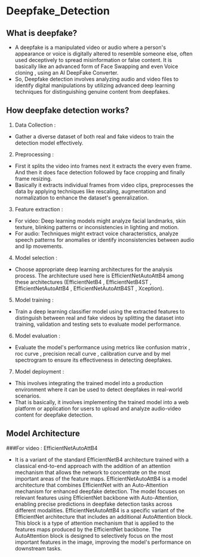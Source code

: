 # Deepfake_Detection 
## What is deepfake?
- A deepfake is a manipulated video or audio where a person's appearance or voice is digitally altered to resemble someone else, often used deceptively to spread misinformation or false content. It is basically like an advanced form of Face Swapping and even Voice cloning , using an AI DeepFake Converter.
- So, Deepfake detection involves analyzing audio and video files to identify digital manipulations by utilizing advanced deep learning techniques for distinguishing genuine content from deepfakes.
## How deepfake detection works?
1) Data Collection :
  - Gather a diverse dataset of both real and fake videos to train the detection model effectively.
2) Preprocessing :
  - First it splits the video into frames next it extracts the every even frame. And then it does face detection followed by face cropping and finally frame resizing.
  - Basically it extracts individual frames from video clips, preprocesses the data by applying techniques like rescaling, augmentation and normalization to enhance the dataset's geenralization.
3) Feature extraction :
  - For video: Deep learning models might analyze facial landmarks, skin texture, blinking patterns or inconsistencies in lighting and motion.
  - For audio: Techniques might extract voice characteristics, analyze speech patterns for anomalies or identify inconsistencies between audio and lip movements.
4) Model selection :
  - Choose appropriate deep learning architectures for the analysis process. The architecture used here is EfficientNetAutoAttB4 among these architectures (EfficientNetB4 , EfficientNetB4ST , EfficientNetAutoAttB4 , EfficientNetAutoAttB4ST , Xception).
5) Model training :
  - Train a deep learning classifier model using the extracted features to distinguish between real and fake videos by splitting the dataset into training, validation and testing sets to evaluate model performance.
6) Model evaluation :
  - Evaluate the model's performance using metrics like confusion matrix , roc curve , precision recall curve , calibration curve and by mel spectrogram to ensure its effectiveness in detecting deepfakes.
7) Model deployment :
  - This involves integrating the trained model into a production environment where it can be used to detect deepfakes in real-world scenarios.
  - That is basically, it involves implementing the trained model into a web platform or application for users to upload and analyze audio-video content for deepfake detection.
## Model Architecture 
###For video : EfficientNetAutoAttB4
  - It is a variant of the standard EfficientNetB4 architecture trained with a classical end-to-end approach with the addition of an attention mechanism that allows the network to concentrate on the most important areas of the feature maps.
  EfficientNetAutoAttB4 is a model architecture that combines EfficientNet with an Auto-Attention mechanism for enhanced deepfake detection.
  The model focuses on relevant features using EfficientNet backbone with Auto-Attention, enabling precise predictions in deepfake detection tasks across different modalities.
  EfficientNetAutoAttB4 is a specific variant of the EfficientNet architecture that includes an additional AutoAttention block. This block is a type of attention mechanism that is applied to the features maps produced by the EfficientNet backbone. The AutoAttention block is designed to selectively focus on the most important features in the image, improving the model's performance on downstream tasks.

  
